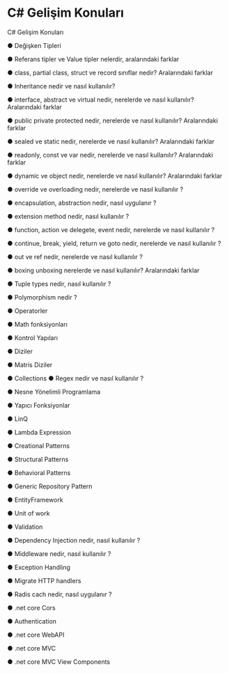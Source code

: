 # C# Gelişim Konuları

C# Gelişim Konuları

● Değişken Tipleri

● Referans tipler ve Value tipler nelerdir, aralarındaki farklar

● class, partial class, struct ve record sınıflar nedir? Aralarındaki farklar

● Inheritance nedir ve nasıl kullanılır?

● interface, abstract ve virtual nedir, nerelerde ve nasıl kullanılır? Aralarındaki farklar

● public private protected nedir, nerelerde ve nasıl kullanılır? Aralarındaki farklar

● sealed ve static nedir, nerelerde ve nasıl kullanılır?  Aralarındaki farklar

● readonly, const ve var nedir, nerelerde ve nasıl kullanılır? Aralarındaki farklar

● dynamic ve object nedir, nerelerde ve nasıl kullanılır? Aralarındaki farklar

● override ve overloading nedir, nerelerde ve nasıl kullanılır ?

● encapsulation, abstraction nedir, nasıl uygulanır ?

● extension method nedir, nasıl kullanılır ?

● function, action ve delegete, event nedir, nerelerde ve nasıl kullanılır ?

● continue, break, yield, return ve goto nedir, nerelerde ve nasıl kullanılır ?

● out ve ref nedir, nerelerde ve nasıl kullanılır ?

● boxing unboxing nerelerde ve nasıl kullanılır? Aralarındaki farklar

● Tuple types nedir, nasıl kullanılır ?

● Polymorphism nedir ?

● Operatorler

● Math fonksiyonları

● Kontrol Yapıları

● Diziler

● Matris Diziler

● Collections
● Regex nedir ve nasıl kullanılır ?

● Nesne Yönelimli Programlama

● Yapıcı Fonksiyonlar

● LinQ

● Lambda Expression

● Creational Patterns

● Structural Patterns

● Behavioral Patterns

● Generic Repository Pattern

● EntityFramework

● Unit of work

● Validation

● Dependency Injection nedir, nasıl kullanılır ?

● Middleware nedir, nasıl kullanılır ?

● Exception Handling

● Migrate HTTP handlers

● Radis cach nedir, nasıl uygulanır ?

● .net core Cors

● Authentication

● .net core WebAPI

● .net core MVC

● .net core MVC View Components 
